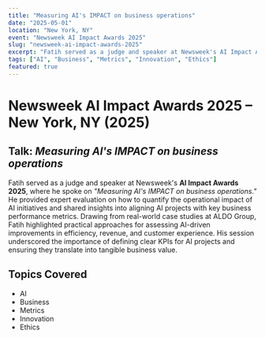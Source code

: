 ```yaml
---
title: "Measuring AI's IMPACT on business operations"
date: "2025-05-01"
location: "New York, NY"
event: "Newsweek AI Impact Awards 2025"
slug: "newsweek-ai-impact-awards-2025"
excerpt: "Fatih served as a judge and speaker at Newsweek's AI Impact Awards 2025, where he spoke on \"Measuring AI's IMPACT on business operations.\" He provided expert evaluation on how to quantify the operational impact of AI initiatives and shared insights into aligning AI projects with key business performance metrics."
tags: ["AI", "Business", "Metrics", "Innovation", "Ethics"]
featured: true
---
```


# Newsweek AI Impact Awards 2025 – New York, NY (2025)

## Talk: *Measuring AI's IMPACT on business operations*

Fatih served as a judge and speaker at Newsweek's **AI Impact Awards 2025**, where he spoke on *"Measuring AI's IMPACT on business operations."* He provided expert evaluation on how to quantify the operational impact of AI initiatives and shared insights into aligning AI projects with key business performance metrics. Drawing from real-world case studies at ALDO Group, Fatih highlighted practical approaches for assessing AI-driven improvements in efficiency, revenue, and customer experience. His session underscored the importance of defining clear KPIs for AI projects and ensuring they translate into tangible business value.

## Topics Covered

- AI
- Business
- Metrics
- Innovation
- Ethics 